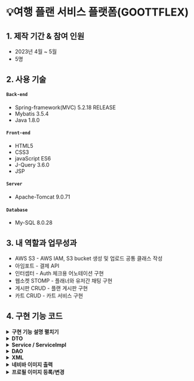 # 💡여행 플랜 서비스 플랫폼(GOOTTFLEX)



## 1. 제작 기간 & 참여 인원
- 2023년 4월 ~ 5월
- 5명



## 2. 사용 기술
#### `Back-end`
- Spring-framework(MVC) 5.2.18 RELEASE
- Mybatis 3.5.4
- Java 1.8.0

#### `Front-end`
- HTML5 
- CSS3 
- javaScript ES6
- J-Query 3.6.0
- JSP 
#### `Server`
- Apache-Tomcat 9.0.71 
#### `Database`
- My-SQL 8.0.28   


## 3. 내 역할과 업무성과
- AWS S3 - AWS IAM, S3 bucket 생성 및 업로드 공통 클래스 작성
- 아임포트 - 결제 API  
- 인터셉터 - Auth 체크용 어노테이션 구현
- 웹소켓 STOMP - 플래너와 유저간 채팅 구현
- 게시판 CRUD - 플랜 게시판 구현
- 카트 CRUD - 카트 서비스 구현

## 4. 구현 기능 코드 
<details>
<summary><b>구현 기능 설명 펼치기</b></summary>
<div markdown="1">

### 4.1. 전체 흐름

![image](https://user-images.githubusercontent.com/120711406/235872521-33d3533d-7baf-4a72-9449-1253a5e2006d.png)

### 4.2. AWS S3 - AWS IAM, S3 bucket 생성 및 업로드 공통 클래스 작성

![image](https://user-images.githubusercontent.com/120711406/235873702-5127c63d-19e5-406b-8919-01dd323d2255.png)


<details>
<summary> <b>IAM 권한설정</b> </summary>
	
- IAM 사용자 생성
- 권한으로 AmazonS3FullAccess 추가
	
![image](https://user-images.githubusercontent.com/120711406/235908642-a1dbf375-e3ad-4c73-a6bb-b291ad0f3e58.png)
	
</details>
	
<details>
<summary> <b>버킷 정책 생성</b> </summary>
- 버킷을 사용하기 위해 정책생성
	
![image](https://user-images.githubusercontent.com/120711406/235909022-146e7ec1-4f9d-4f64-a8ec-326a74e954a5.png)
	
</details>
	
<details>
<summary> <b>공통 클래스 구현</b> </summary>
- 이미지 다중 업로드, 삭제 를 위한 공통 클래스를 구현.
	
```java
@Service
public class S3FileUploadService {

    @Autowired
    private final AmazonS3Client amazonS3Client; //아마존 계정정보 propertie파일 -> common-context에서 주입
    @Value("${aws.s3.bucket}")
    private String bucket; //S3버킷정보
    @Value("${aws.s3.bucket.url}") //지역정보
    private String defaultUrl;

    public S3FileUploadService(AmazonS3Client amazonS3Client) {
        this.amazonS3Client = amazonS3Client;
    }

    //생성자 주입
    public List<String> upload(List<MultipartFile> uploadFile) throws IOException {
        List<String> urlList = new ArrayList<>(); //업로드된 url을 받기위한 리스트

        //파일이름 새로만들어서 리스트에 담기
        List<Map<String, String>> fileList = new ArrayList<>();
        for (int i = 0; i < uploadFile.size(); i++) {
            String origName = uploadFile.get(i).getOriginalFilename(); //원 파일이름
            String ext = origName.substring(origName.lastIndexOf('.')); // 확장자
            String saveFileName = getUuid() + ext; //uuid로 새이름 만들기
            Map<String, String> map = new HashMap<>();
            map.put("saveFile", saveFileName);
            fileList.add(map);
        }

        for (int i = 0; i < uploadFile.size(); i++) {
            String url = "";
            File file = new File(System.getProperty("user.dir") + fileList.get(i).get("saveFile"));
            //로컬 현재위치에 임시저장 객체 만듬
            uploadFile.get(i).transferTo(file); //로컬에 파일 임시저장
            uploadOnS3(fileList.get(i).get("saveFile"), file); //업로드
            url = defaultUrl + '/' + fileList.get(i).get("saveFile"); //업로드한 파일의 url주소
            urlList.add(url); //리턴을 위해 담음
            file.delete(); // 임시파일 삭제
        }
        return urlList; //업로드 후 리턴값 (List<String> 타입)
    }

    // UUID만드는 메소드(중간의-는 지워줌)
    private static String getUuid() {
        return UUID.randomUUID().toString().replaceAll("-", "");
    }

    //S3업로드 메소드
    private void uploadOnS3(final String findName, final File file) {
        // AWS S3 전송 객체 생성
        final TransferManager transferManager = new TransferManager(this.amazonS3Client);
        // 요청 객체 생성
        final PutObjectRequest request = new PutObjectRequest(bucket, findName, file);
        // 업로드 시도
        final Upload upload = transferManager.upload(request);

        try {
            upload.waitForCompletion();
        } catch (AmazonClientException | InterruptedException amazonClientException) {
            amazonClientException.printStackTrace();
        }
    }
    //S3 객체 삭제 메소드
    public void deleteFromS3(final String findName) {
        String realFileName = findName.substring(53);
        // 삭제할 객체 생성
        final DeleteObjectRequest deleteRequest = new DeleteObjectRequest(bucket, realFileName);
        // 삭제
        this.amazonS3Client.deleteObject(deleteRequest);
    }

}

```
	
</details>

<details>
<summary> <b>Controller</b> </summary>

- Plan 게시판 Controller 업로드

```java 
  @PostMapping("create")
    public String planPut(PlanDTO planDTO, ImgDTO imgDTO, HttpSession httpSession,
                          @RequestParam("files[]") List<MultipartFile> multipartFile) throws IOException {
        String user = (String) httpSession.getAttribute("user_id");
        planDTO.setUser_id(user);
        int plan_idx = planService.planCreate(planDTO); // 게시글 생성
        if(plan_idx!=0){ // 이미지 파일 생성
            if(multipartFile !=null || !multipartFile.isEmpty()){ // 이미지 파일 있으면
                List<String> imgUrlList = s3FileUploadService.upload(multipartFile); // 서버에 이미지 파일 저장 후 URL값 List에 담기
                planDTO.setPlan_idx(plan_idx); // 게시글 인덱스 set
                planDTO.setP_img(imgUrlList); // 이미지 url set
                boolean success = this.planService.planImgCreate(planDTO); // 이미지 저장 성공
                if(success){
                    return "redirect:/plan/list";
                }
            }
        }
        return "/plan/plan_create";
    }
```
</details>

<details>
<summary> <b>설정</b> </summary>

- 라이브러리 설치
- Key 노출을 피하기 위해 properties 파일 등록 후 클래스 빈설정 생성자 값으로 설정
 
```xml
	   <constructor-arg>
            <bean class="com.amazonaws.auth.BasicAWSCredentials">
                <constructor-arg value="${aws.accessKey}"/>
                <constructor-arg value="${aws.secretKey}"/>
            </bean>
        </constructor-arg>
    </bean>
    <bean id="awsProperties" class="org.springframework.beans.factory.config.PropertiesFactoryBean">
        <property name="location" value="classpath:common.properties"/>
    </bean>
    <bean class="org.springframework.beans.factory.config.PropertyPlaceholderConfigurer">
        <property name="properties" ref="awsProperties"/>
    </bean>
```
</details>

<details>
<summary> <b>어려웠던 점</b> </summary>
	
- AWS를 처음 다루게되어 개념이해에 어려움이 있었음.
- AWS는 업데이트가 빠르기 때문에 최신 정보를 찾기가 힘들었음. (대부분의 메뉴가 변경되었음)
- Spring Legacy 프로젝트는 Spring boot 에 비해 properties나 yalm파일을 활용하기 복잡했음.
- IAM 사용자 키가 깃허브에 노출되었을땐 AWS에서 메일로 경고만 주는것 뿐만 아니라, 권한을 변경해버린다.
- AWS에서는 키가 노출되었을 경우, 사용자 삭제후 재생성을 추천한다. (키발급만 다시하는것 보다) (항상 주의하자)

</details>
  
<details>
<summary> <b>앞으로 해야될 것</b> </summary>
	
- AWS RDS 테스트중 추가 결제가 되었음. 학습이 더 필요함.
- 깃허브 액션과 S3 EC2 연계로 CICD구현(진행중)
- EC2 학습 진행중 리눅스 학습의 필요성을 느낌.
	
</details>


### 4.3. 아임포트 결제 API 

![image](https://user-images.githubusercontent.com/120711406/235916623-f8144c4f-73a0-4765-86eb-a0d9c3f4c2b4.png)
	
<details>
<summary> <b>공통 클래스 구현</b> </summary>

- 실제 결제한 가격이 고지된 가격과 동일한지 검증
- 검증후 결제정보를 DB에 저장
	
```java
@RestController
public class PaymentController {
    private final IamportClient iamportClient;
    private final PaymentService paymentService;

    public PaymentController(IamportClient iamportClient, PaymentService paymentService) {
        this.iamportClient = iamportClient;
        this.paymentService = paymentService;
    }

    // 결제 서버검증(실제 결제한 가격이 고지된 가격과 동일한지 검증)
    @PostMapping("/verifyIamport/{imp_uid}")
    public IamportResponse<Payment> paymentByUid(@PathVariable(value = "imp_uid") String imp_uid) throws IamportResponseException, IOException {
        return iamportClient.paymentByImpUid(imp_uid);
    }

    // 결제정보 DB입력
    @PostMapping(value = "/payment/confirm", consumes = "application/json")
    public Map<String, Object> paymentConfirm(@RequestBody PayDTO payDTO) {
        System.out.println(payDTO.toString());
        boolean checkPayment = paymentService.pay(payDTO);
        Map<String, Object> map = new HashMap<String, Object>();
        if (checkPayment) {
            paymentService.saleCount(payDTO);
            map.put("msg", "결제성공");
        } else {
            map.put("msg", "결제실패");
        }
        return map;
    }
}
```
	
</details>
  
<details>
<summary> <b>JavaScript</b> </summary>

  
- 아임포트 결제, ajax 콜백함수 구현

```javascript
// 2023.04.23 길영준
// 카카오페이 결제
    const price = $('#price').val(); // 가격
    const name = $('#title').val(); //플랜명
    const buyer = $('.session').val(); //구매자아이디
    const planner = $('#planner').val(); // 플래너아이디
    const plan_idx = $('.plan_idx').val(); //플랜 pk
    // 아임포트 결제 함수
    function kakao() {
        let IMP = window.IMP;
        IMP.init('imp67107132');
        IMP.request_pay({
            pg: 'kakaopay.TC0ONETIME',
            merchant_uid: 'suntour_' + new Date().getTime(), //상점에서 생성한 고유 주문번호
            name: name, // 상품명
            amount: price, // 가격
            buyer_name: buyer // 구매자
        }, function (rsp) { // 검증 로직
            $.ajax({
                type: 'POST',
                url: '/verifyIamport/' + rsp.imp_uid
            }).done(function (result) {
                if (rsp.paid_amount === result.response.amount) {
                    let info = {
                        imp_uid: rsp.imp_uid,
                        merchant_uid: rsp.merchant_uid,
                        buyer_id: buyer,
                        planner_id: planner,
                        plan_idx: plan_idx
                    }
                    $.ajax({//결제 검증 ajax
                        type: 'POST',
                        data: JSON.stringify(info),
                        url: '/payment/confirm',
                        dataType: "json",
                        contentType: 'application/json; charset=utf-8',
                        success: function (result) {
                            alert(result.msg)
                            window.location.reload();
                        },
                        error: function (xhr, status, error) {
                            alert(result.msg)
                            console.log(xhr)
                            console.log(status)
                            console.log(error)
                        }
                    })
                } else {
                    alert("결제실패" + "에러 : " + rsp.error_code + "에러내용: " + rsp.error_msg);
                }
            })

        });
    }

```
</details>

<details>
<summary> <b>설정</b> </summary>

- 라이브러리 설치
- CDN 적용
- Key 노출을 피하기 위해 properties 파일 등록 후 클래스 빈설정 생성자 값으로 설정
	
```xml
    <bean id="iamport" class="com.siot.IamportRestClient.IamportClient">
        <constructor-arg index="0" value="${iamport.api}"/>
        <constructor-arg index="1" value="${iamport.api_secret}"/>
    </bean>
```
</details>

<details>
<summary> <b>어려웠던 점</b> </summary>

- 아임포트 CDN 버전업 업데이트 내역을 뒤늦게 확인. (더이상 지원하지 않는 파라미터)
- 초반에 성급하게 진행하여, 구조를 잘못 이해함.
- 아임포트에서 발행하는 secret id와 key는 클라이언트 결제정보를 결제사에서 가져오기 위해 있음.
	
</details>
	
<details>
<summary> <b>앞으로 해야될 것</b> </summary>
   
- 더 다양한 API를 사용해 볼것
- 이를 통해 메뉴얼을 이해하고 응용해볼것.
- JavaScript만으로는 왜 데이터조작에 더 취약한지 학습해 볼것.
- 구현 전 API의 버전과 그에맞는 내용을 먼저 인지할 것.

</details>
	

	   
### 4.4. 인터셉트를 활용한 권한 체크 용도 어노테이션 구현

```java
 @Auth(role = Auth.Role.ADMIN)
```

<details>
<summary> <b>기능 설명</b> </summary>
	
- 세션으로 권한체크를 매번 해주는 불편함을 덜기 위해 작성
- 이 어노테이션으로 권한별 메소드 실행(라우팅)이 가능.

 
</details>
  
<details>
<summary> <b>어노테이션 클래스</b> </summary>
	
- Retention : 라이프사이클을 런타임중에만 으로 설정
- Target : 메소드에 어노테이션을 적용시킴
	
```java
@Retention(RUNTIME)
@Target(METHOD)
public @interface Auth {
    public enum Role {ADMIN, USER, PLANNER}

    public Role role() default Role.USER;
}

```
	
</details>
	  
<details>
<summary> <b>인터셉터</b> </summary>

- preHandle 메소드를 오버라이딩 하여 컨트롤러로 가기전에 권한체크를 할 수 있다.
- getMethodAnnotaion 메소드로 만들어둔 권한 어노테이션 클래스를 지정한다.
- 세션에서 받아오는 권한값을 기준으로 조건식을 주어 True는 실행 False는 redirect를 시킨다.

```java
public class AuthInterceptor extends HandlerInterceptorAdapter {
    @Override
    public boolean preHandle(HttpServletRequest request, HttpServletResponse response, Object handler) throws Exception {
        if (!(handler instanceof HandlerMethod)) {
            return true; //메소드핸들러가 아닐때 실행시킴
        }
        HandlerMethod handlerMethod = (HandlerMethod) handler;

        Auth auth = handlerMethod.getMethodAnnotation(Auth.class); //어노테이션클래스 지정
        if (auth == null) {
            return true;    //어노테이션 지정되지 않았으면 실행시킴
        }

        HttpSession httpSession = request.getSession();
        if (httpSession == null) {
            response.sendRedirect(request.getContextPath() + "/user/signin");
            return false; //어노테이션은 있으나 세션이 없으면 리다이렉트
        }
        String authUser = (String) httpSession.getAttribute("auth");
        if (authUser == null) {
            response.sendRedirect(request.getContextPath() + "/user/signin");
            return false; // 세션에 auth 값이 없으면 리다이렉트
        }
        String role = auth.role().toString();
        if ("ADMIN".equals(role)) {
            if (!"auth_a".equals(authUser)) {
                response.sendRedirect(request.getContextPath() + "/user/signin");
                return false; // 롤이 ADMIN 이 아니면 리다이렉트
            }
        }
        if ("PLANNER".equals(role)) {
            if ("auth_a".equals(authUser)) {
                return true; //롤이 어드민이면 통과
            }
            if (!"auth_b".equals(authUser)) {
                response.sendRedirect(request.getContextPath() + "/user/signin");
                return false; //롤이 플래너가 아니면 통과시키지 않음
            }
        }
        return true;    //해당조건이 false가 아니면 진행시킴
    }
}

```
	
</details>
	
<details>
<summary> <b>설정</b> </summary>

- Servlet-context 에 해당 인터셉터를 등록해준다.
	  
```xml
    <interceptors>
        <interceptor>
            <mapping path="/**"/>
            <beans:bean id="authInterceptor" class="com.goott.pj3.common.util.auth.AuthInterceptor"/>
        </interceptor>
    </interceptors>
```

</details>


<details>
<summary> <b>어려웠던 점</b> </summary>

- 간단한 조건 같았지만 생각보다 쓰임을 더 고려해야 했다.
- Target이 메소드가 아닌 클래스로 작성하려 해보았으나, admin Controller의 경우에도 때에따라 필요로 하는 권한이 달랐다.

</details>
	
<details>
<summary> <b>앞으로 해야될 것</b> </summary>

- 쓰임이 반복되는 기능은 어노테이션 작성 으로 대체 가능한지 고려해볼 것.
- preHandle 이외에 postHandle, afterCompletion 도 활용가능한 기능이 있는지 고려해 볼 것.
	
</details>

	



	
### 4.5. 웹소켓 STOMP를 활용한 채팅 구현
	
- UI, UX 구현중(2023.05.03 기준)

![image](https://user-images.githubusercontent.com/120711406/235933242-b170f3ec-0c6a-49a2-aa55-1919415c4853.png)

![image](https://user-images.githubusercontent.com/120711406/235933551-b09481a4-da94-4e4f-99b8-c0da315215d3.png)
	
![image](https://user-images.githubusercontent.com/120711406/235934373-a55dfd79-0c46-4100-b829-ae9cfa780935.png)


<details>
<summary> <b>기능 설명</b> </summary>

  - 유저와 판매자 간의 1:1 채팅방 구현
  - 채팅방 목록, 대화로그 저장, 대화 조회 여부 확인, 새로운 메세지 도착 알림 구현

</details>
  
<details>
<summary> <b>STOMP 웹소켓 설정 클래스</b> </summary>
  
- 엔드포인트와 publish subscribe 값 설정
- 소켓JS 사용 설정

```java
@Configuration
@EnableWebSocketMessageBroker//Stomp를 사용하기 위해 선언
public class StompWebSocketConfig implements WebSocketMessageBrokerConfigurer {

    @Override
    public void registerStompEndpoints(StompEndpointRegistry registry) {
        registry.addEndpoint("/stomp/chat") //엔드포인트
                .setAllowedOrigins("http://localhost:8080")
                .withSockJS();
    }

    /*어플리케이션 내부에서 사용할 path를 지정할 수 있음*/
    @Override
    public void configureMessageBroker(MessageBrokerRegistry registry) {
        registry.setApplicationDestinationPrefixes("/pub"); //클라이언트에서 SEND요청을 처리
        registry.enableSimpleBroker("/sub"); //경로에 SimpleBroker를 등록 
                                                            // 해당 경로를 Subscribe하는 client에게 메시지를 전달
        //.enableStompBrokerRelay = SimpleBroker의 기능과 외부 Message Broker( RabbitMQ, ActiveMQ 등 )에 메세지를 전달
    }
}
```
	
</details>

<details>
<summary> <b>Chat Controller</b> </summary>

- 메세지 매핑으로 해당 구독url로 메세지를 전달해준다.
- DTO를 DB에 전달, 메세지 로그를 저장한다.
- 메세지 도착 실시간 알림을 구독 url로 전달해 준다.

```java
@Controller
public class StompChatController {
    private final SimpMessagingTemplate template; //특정 Broker로 메세지를 전달
    private final ChatRoomRepository repository;


    public StompChatController(SimpMessagingTemplate template, ChatRoomRepository repository) {
        this.template = template;
        this.repository = repository;
    }

    //Client가 SEND할 수 있는 경로
    //stompConfig에서 설정한 applicationDestinationPrefixes와 @MessageMapping 경로가 병합됨
    //"/pub/chat/enter"
    @MessageMapping(value = "/chat/enter")
    public void enter(ChatMessageDTO chatMessageDTO) {
        chatMessageDTO.setMsg_content(chatMessageDTO.getSend_id() + "님이 채팅방에 참여하였습니다.");
        template.convertAndSend("/sub/chat/room/" + chatMessageDTO.getMsg_idx(), chatMessageDTO);
    }

    @MessageMapping(value = "/chat/message") //DTO = roomid, message, 보낸사람, 받는사람
    public void message(ChatMessageDTO chatMessageDTO) {
        template.convertAndSend("/sub/chat/room/" + chatMessageDTO.getMsg_idx(), chatMessageDTO);
        repository.saveMessageLog(chatMessageDTO);  //로그 DB에 저장
        //실시간 알람
        String alarmDestination = "/sub/chat/alarm/" + chatMessageDTO.getReceive_id();
        String alarmMessage = chatMessageDTO.getSend_id() + "님의 새로운 메세지";
        template.convertAndSend(alarmDestination, alarmMessage);
    }
}
```

</details>
  
<details>
<summary> <b>Room Controller</b> </summary>

- 채팅방 개설, 실제 채팅방, 목록조회 구현
- 여러 조건을 사용해 어뷰징을 차단

```java
@RequestMapping(value = "/chat")
@Controller
public class RoomController {

    private final ChatRoomRepository repository;

    public RoomController(ChatRoomRepository repository) {
        this.repository = repository;
    }

    //채팅방 목록 조회
    @GetMapping(value = "/rooms/{user_id}")
    public ModelAndView rooms(@PathVariable("user_id") String user_id, HttpSession httpSession, ModelAndView mv) {
        String sessionId = String.valueOf(httpSession.getAttribute("user_id"));
        if (sessionId.equals(user_id)) { //뷰에서 넘어온 user_id와 session user_id를 비교해서 일치하면 채팅방 목록을 보여줌
            mv.setViewName("/plan/rooms");
            if (repository.checkReadOrNot(sessionId) != null) {
                mv.addObject("YorN", repository.checkReadOrNot(sessionId)); // 읽지않은 메세지가 있는지 DB에서 확인
            }
            mv.addObject("list", repository.findAllRooms(sessionId)); //세션아이디가 가지고 있는 모든 채팅방 리스트 가져오기
        } else {
            mv.setViewName("redirect:/user/signin");    //일치하지 않으면 로그인페이지로 보냄
        }
        return mv;
    }

    //채팅방 개설
    @PostMapping(value = "/room") //form으로 받는데이터 = send_id & receive_id
    public String create(ChatRoomDTO chatRoomDTO, ModelAndView mv) {
        if (chatRoomDTO.getSend_id().equals(chatRoomDTO.getReceive_id())) {
            return "redirect:/plan/list";   // 플래너가 본인에게 채팅 요청했을시
        }
        ChatRoomDTO formData = chatRoomDTO; // 폼에서 받아온 dto
        System.out.println("폼으로 받아온 dto : " + formData.toString());

        if (repository.findRoomByName(formData) != null) {  //이미 해당 플래너와 채팅방이 존재하면 존재하는 방으로 이동시킴
            int msg_idx = repository.findRoomByName(formData).getMsg_idx();
            System.out.println("방이 존재할때 가져온 방 idx : " + msg_idx);
            return "redirect:/chat/room/" + msg_idx;
        } else {                                             //없다면 새로 생성해주고 방으로 이동
            repository.createChatRoomDTO(formData);
            int msg_idx = chatRoomDTO.getMsg_idx();
            System.out.println("방만들고 받아온 idx : " + chatRoomDTO.getMsg_idx());
            return "redirect:/chat/room/" + msg_idx;
        }
    }

    // 실제 채팅방
    @GetMapping("/room/{msg_idx}")
    public String getRoom(@PathVariable("msg_idx") int msg_idx, Model model, HttpSession httpSession) {
        String sessionAuth = String.valueOf(httpSession.getAttribute("auth"));
        String user = "";
        String planner = "";
        if (sessionAuth.equals("auth_c")) { //무분별한 겟요청으로 채팅방 열람을 막기위해 세션아이디를 가져옴
            user = String.valueOf(httpSession.getAttribute("user_id")); // 유저 일때 아이디
            System.out.println("유저아이디 : " + user);
        } else if (sessionAuth.equals("auth_b")) {
            planner = String.valueOf(httpSession.getAttribute("user_id"));  // 플래너 일때 아이디
            System.out.println("플래너아이디 : " + planner);
        } else {
            return "redirect:/main"; // 둘다 아니면 메인으로
        }
        ChatRoomDTO chatRoomDTO = new ChatRoomDTO();
        chatRoomDTO.setMsg_idx(msg_idx);
        chatRoomDTO = repository.findRoomById(chatRoomDTO);
        if (chatRoomDTO.getSend_id().equals(user)
                || chatRoomDTO.getReceive_id().equals(planner)) { // 보낸아이디와 세션유저아이디가 맞거나
            int roomID = chatRoomDTO.getMsg_idx();
            if (repository.findMessageLog(roomID) != null) {  //로그를 찾아왔을때
                //세션값이 receive_id 일때 N-> Y 메세지 읽음 표시
                Map<String, String> map = new HashMap<>();
                map.put("msg_idx", String.valueOf(roomID));
                map.put("session_id", String.valueOf(httpSession.getAttribute("user_id")));
                repository.readNtoY(map);
                model.addAttribute("chatLog", repository.findMessageLog(roomID)); //로그 불러오기
                model.addAttribute("room", chatRoomDTO);  // 받은아이디와 세션플래너아이디가 맞으면
                return "/plan/room";
            } else { //로그가 없을때
                model.addAttribute("room", chatRoomDTO);  // 받은아이디와 세션플래너아이디가 맞으면
                return "/plan/room";
            }
        } else {
            return "redirect:/main";                            // 아닐경우 메인으로
        }
    }
} 
```

</details>
  
<details>
<summary> <b>Repository</b> </summary>

- 모든 채팅방조회, 로그저장, 로그조회, 조건과 일치하는 채팅방 조회 등을 구현한다.

```java
@Repository
public class ChatRoomRepository {
    private Map<String, ChatRoomDTO> chatRoomDTOMap;
    final
    SqlSession session;

    public ChatRoomRepository(SqlSession session) {
        this.session = session;
    }

    //채팅방 만들기
    public void createChatRoomDTO(ChatRoomDTO chatRoomDTO) {
        session.insert("chat.create", chatRoomDTO);
    }

    // 소유하고있는 모든 채팅방 리스트 가져오기
    public List<ChatRoomDTO> findAllRooms(String user_id) {
        return session.selectList("chat.findAllRooms", user_id);
    }

    // 채팅방ID로 채팅찾기
    public ChatRoomDTO findRoomById(ChatRoomDTO chatRoomDTO) {
        return session.selectOne("chat.findRoomById", chatRoomDTO);
    }

    // 보내는 사람 받는사람 이름으로 채팅방이 이미 존재하는지 확읺하고
    // 있다면 채팅방ID를 리턴한다
    public ChatRoomDTO findRoomByName(ChatRoomDTO chatRoomDTO) {
        return session.selectOne("chat.findRoomByName", chatRoomDTO);
    }

    //메세지로그 저장
    public void saveMessageLog(ChatMessageDTO chatMessageDTO) {
        session.insert("chat.saveMessageLog", chatMessageDTO);
    }
    //메세지로그 불러오기
    public List<ChatMessageDTO> findMessageLog(int msg_idx) {
        return session.selectList("chat.findMessageLog", msg_idx);
    }
    //읽었나 안읽었나 확인
    public void readNtoY(Map<String, String> map) {
        session.update("chat.readNtoY", map);
    }
    // 채팅방 생성시 안읽은 메세지가 있는방 표시
    public List<ChatRoomDTO> checkReadOrNot(String sessionId) {
        ChatRoomDTO chatRoomDTO = new ChatRoomDTO();
        System.out.println(session.selectList("chat.checkReadorNot", sessionId));
        chatRoomDTO.setReceive_id(sessionId);
        return session.selectList("chat.checkReadorNot", chatRoomDTO);
    }
}
```

</details>



<details>
<summary> <b>SQL</b> </summary>

- mybatis 활용

```xml
<?xml version="1.0" encoding="UTF-8"?>
<!DOCTYPE mapper PUBLIC "-//mybatis.org//DTD Mapper 3.0//EN" "http://mybatis.org/dtd/mybatis-3-mapper.dtd">
<mapper namespace="chat">
    <insert id="create" parameterType="com.goott.pj3.common.util.chat.ChatRoomDTO"
            useGeneratedKeys="true" keyProperty="msg_idx">
        INSERT INTO msg (send_id, receive_id, msg_img, msg_content)
        SELECT #{send_id}, #{receive_id}, '', ''
        FROM DUAL
        WHERE NOT #{send_id} = #{receive_id}
          AND NOT EXISTS (SELECT msg_idx
                          FROM msg
                          WHERE (send_id = #{send_id} AND receive_id = #{receive_id})
                             OR (send_id = #{receive_id} AND receive_id = #{send_id}))
    </insert>
    <!--방id로 채팅방 찾기-->
    <select id="findRoomById" resultType="com.goott.pj3.common.util.chat.ChatRoomDTO">
        SELECT msg_idx, send_id, receive_id, create_date
        FROM msg
        WHERE msg_idx = #{msg_idx}
    </select>
    <!--해당 유저의 모든 방 찾기-->
    <select id="findAllRooms" resultType="com.goott.pj3.common.util.chat.ChatRoomDTO">
        SELECT msg_idx, send_id, receive_id, msg_img, msg_content, create_date
        FROM msg
        WHERE send_id = #{user_id}
           OR receive_id = #{user_id}
        ORDER BY msg_idx DESC
    </select>
    <!--유저이름으로 채팅방 찾기-->
    <select id="findRoomByName" resultType="com.goott.pj3.common.util.chat.ChatRoomDTO">
        SELECT msg_idx, send_id, receive_id
        FROM msg
        WHERE (send_id = #{send_id} AND receive_id = #{receive_id})
           OR (send_id = #{receive_id} AND receive_id = #{send_id})
    </select>
    <!--메세지 로그 저장 (이미지는 추후)-->
    <insert id="saveMessageLog" parameterType="com.goott.pj3.common.util.chat.ChatMessageDTO">
        INSERT INTO msg_log(msg_idx, send_id, receive_id, msg_content, msg_img)
        VALUES (#{msg_idx}, #{send_id}, #{receive_id}, #{msg_content}, '없음')
    </insert>
    <!--메세지 로그 찾아오기-->
    <select id="findMessageLog" resultType="com.goott.pj3.common.util.chat.ChatMessageDTO">
        SELECT msg_idx, send_id, receive_id, msg_img, msg_content, create_date, read_yn
        FROM (SELECT msg_idx, send_id, receive_id, msg_img, msg_content, create_date, read_yn
              FROM msg_log
              WHERE msg_idx=#{msg_idx}
              ORDER BY create_date DESC
              LIMIT 10) as sub
        ORDER BY create_date ASC
    </select>
    <!--읽었나 확인-->
    <update id="readNtoY">
        UPDATE  msg_log
        SET read_yn = 'y'
        WHERE msg_idx = #{msg_idx} AND receive_id = #{session_id}
    </update>
    <!--채팅방 리스트 생성시 안읽은 메세지가 있는 방을 표시해줌-->
    <select id="checkReadorNot" resultMap="msgidxResultMap">
        SELECT msg_idx
        FROM msg_log
        WHERE receive_id = #{receive_id}
          AND read_yn = 'n'
    </select>
    <resultMap id="msgidxResultMap" type="com.goott.pj3.common.util.chat.ChatRoomDTO">
        <collection property="msg_idx" column="msg_idx" javaType="List" ofType="Integer">
            <result column="msg_idx"/>
        </collection>
    </resultMap>
</mapper>

```

</details>
	  
<details>
<summary> <b>DTO</b> </summary>

- 메세지를 위한 DTO, 채팅방을 위한 DTO 2개를 작성.

</details>
	
<details>
<summary> <b>JSP</b> </summary>
	
- 방 목록
	
```jsp
<c:forEach items="${list}" var="room">
                <c:if test="${sessionScope.user_id == room.send_id}">
                    <li><a href="/chat/room/${room.msg_idx}" id="room-name">${room.receive_id} 와 대화하기</a></li>
                    <div id="msgArea"></div>
                    <p>채팅 생성날짜 :${room.create_date}</p>
                    <c:forEach items="${YorN}" var="test">
                        <c:if test="${test.msg_idx eq room.msg_idx}">
                            <p>읽지않은 메세지가 있습니다.</p>
                        </c:if>
                    </c:forEach>
                </c:if>
                <c:if test="${sessionScope.user_id == room.receive_id}">
                    <li><a href="/chat/room/${room.msg_idx}" id="room-name2">${room.send_id} 와 대화하기</a></li>
                    <div id="msgArea"></div>
                    <p>채팅 생성날짜 :${room.create_date}</p>
                    <c:forEach items="${YorN}" var="test">
                        <c:if test="${test.msg_idx eq room.msg_idx}">
                            <p>읽지않은 메세지가 있습니다.</p>
                        </c:if>
                    </c:forEach>
                </c:if>
            </c:forEach>
```
	
- 채팅방

```jsp
        <c:forEach var="log" items="${chatLog}">
            <c:if test="${log.send_id == sessionScope.user_id}">
                <div class='col-6'>
                    <div class='alert alert-secondary'>
                        <b> ${log.send_id} : ${log.msg_content}</b>
                        <fmt:formatDate pattern="MM-dd HH:mm" value="${log.create_date}"/>
                        <p>${log.read_yn}</p>
                    </div>
                </div>
            </c:if>
            <c:if test="${log.send_id != sessionScope.user_id}">
                <div class='col-6'>
                    <div class='alert alert-warning'>
                        <b> ${log.send_id} : ${log.msg_content} </b>
                        <fmt:formatDate pattern="MM-dd HH:mm" value="${log.create_date}"/>
                    </div>
                </div>
            </c:if>
        </c:forEach>
```

</details>
	
<details>
<summary> <b>JavaScript</b> </summary>
	
- 방 목록
	
```javascript
    let alarmLaunched = false;
    $(document).ready(function () {
        let sockJs = new SockJS("/stomp/chat");
        let stomp = Stomp.over(sockJs);
        stomp.connect({}, function () {
            console.log("STOMP Connection")
            stomp.subscribe("/sub/chat/alarm/" + '${sessionScope.user_id}', function (chat) {
                if (!alarmLaunched) {
                    let msg = chat.body
                    console.log(msg)
                    var str = `<div class='col-6'><div class='alert alert-secondary'><input id="alert"  value="\${chat.body}\"></div></div>`;
                    $("#msgArea").append(str);
                    alarmLaunched = true;
                }
            });
        });
    });
```

- 채팅방

```javascript
    $(document).ready(function () {

        let roomId = '${room.msg_idx}';
        let username = '${sessionScope.user_id}';
        let receiveName = '';
        if (username === '${room.send_id}') {
            receiveName = '${room.receive_id}';
        } else {
            receiveName = '${room.send_id}';
        }

        console.log(roomId + ", " + username);

        let sockJs = new SockJS("/stomp/chat");
        //1. SockJS를 내부에 들고있는 stomp를 내어줌
        let stomp = Stomp.over(sockJs);

        //2. connection이 맺어지면 실행
        stomp.connect({}, function () {
            console.log("STOMP Connection")

            //4. subscribe(path, callback)으로 메세지를 받을 수 있음
            stomp.subscribe("/sub/chat/room/" + roomId, function (chat) {
                var content = JSON.parse(chat.body);

                var writer = content.send_id;
                var str = '';

                    let date = new Date().toLocaleString()
                if (writer === username) {
                    str = "<div class='col-6'>";
                    str += "<div class='alert alert-secondary'>";
                    str += "<b>" + writer + " : " + content.msg_content +"</b>";
                    str += "<p>" + date + "</p>"
                    str += "</div></div>";
                    $("#msgArea").append(str);
                } else {
                    str = "<div class='col-6'>";
                    str += "<div class='alert alert-warning'>";
                    str += "<b>" + writer + " : " + content.msg_content +  "</b>";
                    str += "<p>" + date + "</p>";
                    str += "</div></div>";
                    $("#msgArea").append(str);
                }

                // $("#msgArea").append(str);
            });

            //3. send(path, header, message)로 메세지를 보낼 수 있음
            stomp.send('/pub/chat/enter', {}, JSON.stringify({msg_idx: roomId, send_id: username}))
        });

        $("#button-send").on("click", function (e) {
            var msg = document.getElementById("msg");

            console.log(username + ":" + msg.value);
            stomp.send('/pub/chat/message', {}, JSON.stringify({
                msg_idx: roomId,
                msg_content: msg.value,
                send_id: username,
                receive_id: receiveName
            }));
            msg.value = '';
        });
    });
```
	
</details>
	

<details>
<summary> <b>설정</b> </summary>
  
- 라이브러리 설치

```xml
		<dependency>
			<groupId>org.springframework</groupId>
			<artifactId>spring-messaging</artifactId>
			<version>5.2.18.RELEASE</version>
		</dependency>
		<!-- https://mvnrepository.com/artifact/org.webjars/stomp-websocket -->
		<dependency>
			<groupId>org.webjars</groupId>
			<artifactId>stomp-websocket</artifactId>
			<version>2.3.4</version>
		</dependency>
```

</details>
  


<details>
<summary> <b>어려웠던 점</b> </summary>

- 간단한 1:1 대화는 기본 websocket을 활용하였다.
- 여러개의 채팅방이 필요 했으므로, 코드가 복잡해지기 시작했다. (자료구조가 복잡해졌다.)
- 고로, STOMP를 이용해 처음부터 다시 작성해야 했다. (웹소켓을 어느정도 이해한 후라 이해하기 수월했다.)
- 가장 어려운 점은 STOMP 구현 후에 고려해야 할  조건 이었다.(로그를 불러오거나 저장, 조건에 의해 방 생성제한 혹은 생성, 읽음확인 등등)

</details>
	
<details>
<summary> <b>앞으로 해야될 것</b> </summary>

- 코드를 깔끔하게 정리하는 습관을 들이자.
- Controller 와 Service에서 해야할 것들을 잘 구분해야 된다.
- 조건이 어떻게하면 더 간단할지 생각해봐야 한다.
- 읽음표시 기능이 아직 완벽하지 않으며, 채팅방 나가기를 구현해야한다. 
- 웹소켓으로 다중채팅을 구현하려고 했을때 알고리즘 학습의 중요성을 알게되었다.

</details>

<details>
  <summary> <b>프로필 이미지 등록/변경</b> </summary>

 
  </details>


</details>
	  
<details>
<summary> <b>DTO</b> </summary>


</details>

<details>
<summary> <b>Service / ServiceImpl</b> </summary>
  

</details>
	  
<details>
<summary> <b>DAO</b> </summary>
  

</details>
  
<details>
<summary> <b>XML</b> </summary>

</details>


<details>
<summary> <b>네비바 이미지 출력</b> </summary>

  
</details>

<details>
<summary> <b>프로필 이미지 등록/변경</b> </summary>

</details>



